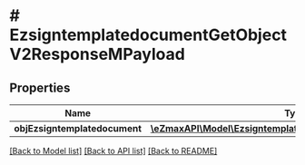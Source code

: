 # # EzsigntemplatedocumentGetObjectV2ResponseMPayload

## Properties

Name | Type | Description | Notes
------------ | ------------- | ------------- | -------------
**objEzsigntemplatedocument** | [**\eZmaxAPI\Model\EzsigntemplatedocumentResponseCompound**](EzsigntemplatedocumentResponseCompound.md) |  |

[[Back to Model list]](../../README.md#models) [[Back to API list]](../../README.md#endpoints) [[Back to README]](../../README.md)

